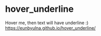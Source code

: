 # hover_underline

Hover me, then text will have underline :) 
https://eunbyulna.github.io/hover_underline/
